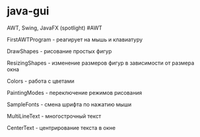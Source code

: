 # java-gui
AWT, Swing, JavaFX (spotlight)
#AWT
<p>FirstAWTProgram - реагирует на мышь и клавиатуру</p>
<p>DrawShapes - рисование простых фигур</p>
<p>ResizingShapes - изменение размеров фигур в зависимости от размера окна</p>
<p>Colors - работа с цветами</p>
<p>PaintingModes - переключение режимов рисования</p>
<p>SampleFonts - смена шрифта по нажатию мыши</p>
<p>MultiLineText - многострочный текст</p>
<p>CenterText - центрирование текста в окне</p>